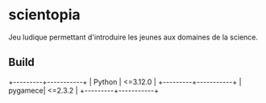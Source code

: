 # scientopia

Jeu ludique permettant d'introduire les jeunes aux domaines de la science.

Build
-----

+---------+-----------+
| Python  | <=3.12.0  |
+---------+-----------+
| pygamece| <=2.3.2   |
+---------+-----------+